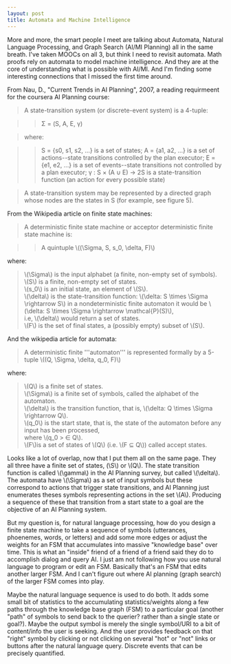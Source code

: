 ```yaml
---
layout: post
title: Automata and Machine Intelligence
---
```


More and more, the smart people I meet are talking about Automata, Natural Language Processing, and Graph Search (AI/MI Planning) all in the same breath. I've taken MOOCs on all 3, but think I need to revisit automata. Math proofs rely on automata to model machine intelligence. And they are at the core of understanding what is possible with AI/MI. And I'm finding some interesting connections that I missed the first time around. 

From Nau, D., "Current Trends in AI Planning", 2007, a reading requirmeent for the coursera AI Planning course:

> A state-transition system (or discrete-event system) is a 4-tuple:

> > Σ = (S, A, E, γ)

> where:
    
> > S = {s0, s1, s2, ...} is a set of states;
> > A = {a1, a2, ...} is a set of actions--state transitions controlled by the plan executor;
> > E = {e1, e2, ...} is a set of events--state transitions not controlled by a plan executor;
> > γ : S × (A ∪ E) → 2S is a state-transition function (an action for every possible state)

> A state-transition system may be represented by a directed graph whose nodes are the states
> in S (for example, see figure 5).


From the Wikipedia article on finite state machines:

> A deterministic finite state machine or acceptor deterministic finite state machine is:

> > A quintuple \\((\Sigma, S, s_0, \delta, F)\\)

where:
    
> \\(\Sigma\\) is the input alphabet (a finite, non-empty set of symbols).  
> \\(S\\) is a finite, non-empty set of states.  
> \\(s_0\\) is an initial state, an element of \\(S\\).  
> \\(\delta\\) is the state-transition function: \\(\delta: S \times \Sigma \rightarrow S\\) 
>     in a nondeterministic finite automaton it would be \\(\delta: S \times \Sigma \rightarrow \mathcal{P}(S)\\),  
>     i.e, \\(\delta\\) would return a set of states.  
> \\(F\\) is the set of final states, a (possibly empty) subset of \\(S\\).  

And the wikipedia article for automata:

> A deterministic finite '''automaton''' is represented formally by a 5-tuple \\((Q, \Sigma, \delta, q_0, F)\\)

where:

> \\(Q\\) is a finite set of states.  
> \\(\Sigma\\) is a finite set of symbols, called the alphabet of the automaton.  
> \\(\delta\\) is the transition function, that is, \\(\delta: Q \times \Sigma \rightarrow Q\\).  
> \\(q_0\\) is the start state, that is, the state of the automaton before any input has been processed,  
> where \\(q_0 > ∈ Q\\).  
> \\(F\\)is a set of states of \\(Q\\) (i.e. \\(F ⊆ Q\\)) called accept states.  

Looks like a lot of overlap, now that I put them all on the same page. They all three have a finite set of states, (\\S\\) or \\(Q\\). The state transition function is called \\(\gamma\\) in the AI Planning survey, but called \\(\delta\\). The automata have \\(\Sigma\\) as a set of input symbols but these correspond to actions that trigger state transitions, and AI Planning just enumerates theses symbols representing actions in the set \\(A\\). Producing a sequence of these that transition from a start state to a goal are the objective of an AI Planning system.

But my question is, for natural language processing, how do you design a finite state machine to take a sequence of symbols (utterances, phoenemes, words, or letters) and add some more edges or adjust the weights for an FSM that accumulates into massive "knowledge base" over time. This is what an "inside" friend of a friend of a friend said they do to accomplish dialog and query AI. I just am not following how you use natural language to program or edit an FSM. Basically that's an FSM that edits another larger FSM. And I can't figure out where AI planning (graph search) of the larger FSM comes into play.

Maybe the natural language sequence is used to do both. It adds some small bit of statistics to the accumulating statistics/weights along a few paths through the knowledge base graph (FSM) to a particular goal (another "path" of symbols to send back to the querier? rather than a single state or goal?). Maybe the output symbol is merely the single symbol/URI to a bit of content/info the user is seeking. And the user provides feedback on that "right" symbol by clicking or not clicking on several "hot" or "not" links or buttons after the natural language query. Discrete events that can be precisely quantified.